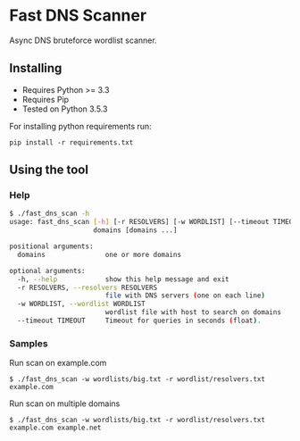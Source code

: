 # Fast DNS Scanner
Async DNS bruteforce wordlist scanner.

## Installing

* Requires Python >= 3.3
* Requires Pip
* Tested on Python 3.5.3

For installing python requirements run:

```
pip install -r requirements.txt
```


## Using the tool

### Help

```bash
$ ./fast_dns_scan -h
usage: fast_dns_scan [-h] [-r RESOLVERS] [-w WORDLIST] [--timeout TIMEOUT]
                     domains [domains ...]

positional arguments:
  domains               one or more domains

optional arguments:
  -h, --help            show this help message and exit
  -r RESOLVERS, --resolvers RESOLVERS
                        file with DNS servers (one on each line)
  -w WORDLIST, --wordlist WORDLIST
                        wordlist file with host to search on domains
  --timeout TIMEOUT     Timeout for queries in seconds (float).
```

### Samples

Run scan on example.com

```
$ ./fast_dns_scan -w wordlists/big.txt -r wordlist/resolvers.txt example.com
```

Run scan on multiple domains

```
$ ./fast_dns_scan -w wordlists/big.txt -r wordlist/resolvers.txt example.com example.net
```

